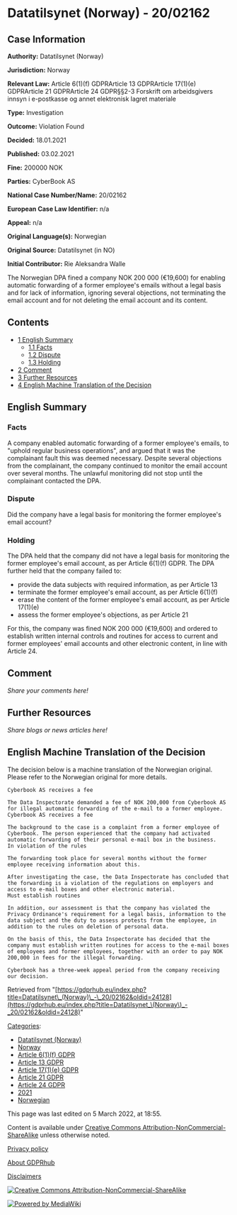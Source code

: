 # Datatilsynet (Norway) - 20/02162

## Case Information

**Authority:** Datatilsynet (Norway)

**Jurisdiction:** Norway

**Relevant Law:** Article 6(1)(f) GDPRArticle 13 GDPRArticle 17(1)(e) GDPRArticle 21 GDPRArticle 24 GDPR§§2-3 Forskrift om arbeidsgivers innsyn i e-postkasse og annet elektronisk lagret materiale

**Type:** Investigation

**Outcome:** Violation Found

**Decided:** 18.01.2021

**Published:** 03.02.2021

**Fine:** 200000 NOK

**Parties:** CyberBook AS

**National Case Number/Name:** 20/02162

**European Case Law Identifier:** n/a

**Appeal:** n/a

**Original Language(s):** Norwegian

**Original Source:** Datatilsynet (in NO)

**Initial Contributor:** Rie Aleksandra Walle

The Norwegian DPA fined a company NOK 200 000 (€19,600) for enabling automatic forwarding of a former employee's emails without a legal basis and for lack of information, ignoring several objections, not terminating the email account and for not deleting the email account and its content.

## Contents

*   [1 English Summary](#English_Summary)
    *   [1.1 Facts](#Facts)
    *   [1.2 Dispute](#Dispute)
    *   [1.3 Holding](#Holding)
*   [2 Comment](#Comment)
*   [3 Further Resources](#Further_Resources)
*   [4 English Machine Translation of the Decision](#English_Machine_Translation_of_the_Decision)

## English Summary

### Facts

A company enabled automatic forwarding of a former employee's emails, to "uphold regular business operations", and argued that it was the complainant fault this was deemed necessary. Despite several objections from the complainant, the company continued to monitor the email account over several months. The unlawful monitoring did not stop until the complainant contacted the DPA.

### Dispute

Did the company have a legal basis for monitoring the former employee's email account?

### Holding

The DPA held that the company did not have a legal basis for monitoring the former employee's email account, as per Article 6(1)(f) GDPR. The DPA further held that the company failed to:

*   provide the data subjects with required information, as per Article 13
*   terminate the former employee's email account, as per Article 6(1)(f)
*   erase the content of the former employee's email account, as per Article 17(1)(e)
*   assess the former employee's objections, as per Article 21

For this, the company was fined NOK 200 000 (€19,600) and ordered to establish written internal controls and routines for access to current and former employees' email accounts and other electronic content, in line with Article 24.

## Comment

_Share your comments here!_

## Further Resources

_Share blogs or news articles here!_

## English Machine Translation of the Decision

The decision below is a machine translation of the Norwegian original. Please refer to the Norwegian original for more details.

```
Cyberbook AS receives a fee

The Data Inspectorate demanded a fee of NOK 200,000 from Cyberbook AS for illegal automatic forwarding of the e-mail to a former employee.
Cyberbook AS receives a fee

The background to the case is a complaint from a former employee of Cyberbook. The person experienced that the company had activated automatic forwarding of their personal e-mail box in the business.
In violation of the rules

The forwarding took place for several months without the former employee receiving information about this.

After investigating the case, the Data Inspectorate has concluded that the forwarding is a violation of the regulations on employers and access to e-mail boxes and other electronic material.
Must establish routines

In addition, our assessment is that the company has violated the Privacy Ordinance's requirement for a legal basis, information to the data subject and the duty to assess protests from the employee, in addition to the rules on deletion of personal data.

On the basis of this, the Data Inspectorate has decided that the company must establish written routines for access to the e-mail boxes of employees and former employees, together with an order to pay NOK 200,000 in fees for the illegal forwarding.

Cyberbook has a three-week appeal period from the company receiving our decision.

```

Retrieved from "[https://gdprhub.eu/index.php?title=Datatilsynet\_(Norway)\_-\_20/02162&oldid=24128](https://gdprhub.eu/index.php?title=Datatilsynet_\(Norway\)_-_20/02162&oldid=24128)"

[Categories](/index.php?title=Special:Categories "Special:Categories"):

*   [Datatilsynet (Norway)](/index.php?title=Category:Datatilsynet_\(Norway\) "Category:Datatilsynet (Norway)")
*   [Norway](/index.php?title=Category:Norway "Category:Norway")
*   [Article 6(1)(f) GDPR](/index.php?title=Category:Article_6\(1\)\(f\)_GDPR "Category:Article 6(1)(f) GDPR")
*   [Article 13 GDPR](/index.php?title=Category:Article_13_GDPR "Category:Article 13 GDPR")
*   [Article 17(1)(e) GDPR](/index.php?title=Category:Article_17\(1\)\(e\)_GDPR "Category:Article 17(1)(e) GDPR")
*   [Article 21 GDPR](/index.php?title=Category:Article_21_GDPR "Category:Article 21 GDPR")
*   [Article 24 GDPR](/index.php?title=Category:Article_24_GDPR "Category:Article 24 GDPR")
*   [2021](/index.php?title=Category:2021 "Category:2021")
*   [Norwegian](/index.php?title=Category:Norwegian "Category:Norwegian")

This page was last edited on 5 March 2022, at 18:55.

Content is available under [Creative Commons Attribution-NonCommercial-ShareAlike](https://creativecommons.org/licenses/by-nc-sa/4.0/) unless otherwise noted.

[Privacy policy](/index.php?title=GDPRhub:Privacy_policy)

[About GDPRhub](/index.php?title=GDPRhub:About)

[Disclaimers](/index.php?title=GDPRhub:General_disclaimer)

[![Creative Commons Attribution-NonCommercial-ShareAlike](/resources/assets/licenses/cc-by-nc-sa.png)](https://creativecommons.org/licenses/by-nc-sa/4.0/)

[![Powered by MediaWiki](/resources/assets/poweredby_mediawiki_88x31.png)](https://www.mediawiki.org/)